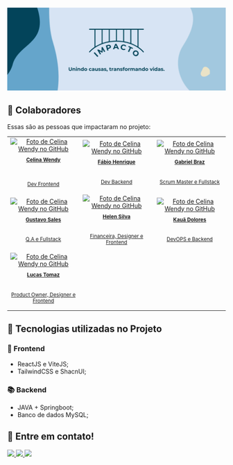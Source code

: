 ![Banner Impacto](./banner.jpg)

## 🤝 Colaboradores

Essas são as pessoas que impactaram no projeto:

<table>
  <tr>
    <td align="center">
      <a href="#" title="defina o titulo do link">
        <img src="https://github.com/Celina22w.png" width="100px;" alt="Foto de Celina Wendy no GitHub"/><br>
        <sub style="display: flex; flex-direction: column; gap: 30px; margin-top: 10px;">
          <b>Celina Wendy</b>
          <p>Dev Frontend</p>
        </sub>
      </a>
    </td>
    <td align="center">
      <a href="#" title="defina o titulo do link">
        <img src="https://github.com/FH-Silva.png" width="100px;" alt="Foto de Celina Wendy no GitHub"/><br>
        <sub style="display: flex; flex-direction: column; gap: 20px; margin-top: 10px;">
          <b>Fábio Henrique</b>
          <p>Dev Backend</p>
        </sub>
      </a>
    </td>
    <td align="center">
      <a href="#" title="defina o titulo do link">
        <img src="https://github.com/bieelbrz.png" width="100px;" alt="Foto de Celina Wendy no GitHub"/><br>
        <sub style="display: flex; flex-direction: column; gap: 20px; margin-top: 10px; align-items: center;">
          <b>Gabriel Braz<br/></b>
          <p>Scrum Master e Fullstack</p>
        </sub>
      </a>
    </td>
  </tr>
  <tr>
    <td align="center">
      <a href="#" title="defina o titulo do link">
        <img src="https://github.com/Gusales.png" width="100px;" alt="Foto de Celina Wendy no GitHub"/><br>
        <sub style="display: flex; flex-direction: column; gap: 20px; margin-top: 10px;">
          <b>Gustavo Sales</b>
          <p>Q.A e Fullstack</p>
        </sub>
      </a>
    </td>
    <td align="center">
      <a href="#" title="defina o titulo do link">
        <img src="https://github.com/helenrocha19.png" width="100px;" alt="Foto de Celina Wendy no GitHub"/><br>
        <sub style="display: flex; flex-direction: column; gap: 20px; margin-top: 10px;">
          <b>Helen Silva</b>
          <p>Financeira, Designer e Frontend</p>
        </sub>
      </a>
    </td>
    <td align="center">
      <a href="#" title="defina o titulo do link">
        <img src="https://github.com/Kauadoloress.png" width="100px;" alt="Foto de Celina Wendy no GitHub"/><br>
        <sub style="display: flex; flex-direction: column; gap: 20px; margin-top: 10px; align-items: center;">
          <b>Kauã Dolores</b>
          <p>DevOPS e Backend</p>
        </sub>
      </a>
    </td>
  </tr>
  <tr>
    <td align="center">
      <a href="#" title="defina o titulo do link">
        <img src="https://github.com/LucasLTM.png" width="100px;" alt="Foto de Celina Wendy no GitHub"/><br>
        <sub style="display: flex; flex-direction: column; gap: 20px; margin-top: 10px; align-items: center;">
          <b>Lucas Tomaz</b>
          <p>Product Owner, Designer e Frontend</p>
        </sub>
      </a>
    </td>
  </tr>
</table>

## 🚀 Tecnologias utilizadas no Projeto
### 🎨 Frontend

- ReactJS e ViteJS;
- TailwindCSS e ShacnUI;

### 📚 Backend
- JAVA + Springboot;
- Banco de dados MySQL;

## 💬 Entre em contato!
<div>
  <a href="https://www.linkedin.com/company/projetoimpacto/about/" target="_blank">
    <img src="https://img.shields.io/badge/LinkedIn-0077B5?style=for-the-badge&logo=linkedin&logoColor=white" />
  </a>

  <a href="https://www.instagram.com/oprojeto.impacto/" target="_blank">
    <img src="https://img.shields.io/badge/Instagram-E4405F?style=for-the-badge&logo=instagram&logoColor=white" />
  </a>

  <a href="mailto:projeto.impactosocial@gmail.com" target="_blank">
    <img src="https://img.shields.io/badge/Gmail-D14836?style=for-the-badge&logo=gmail&logoColor=white" />
  </a>
</div>
